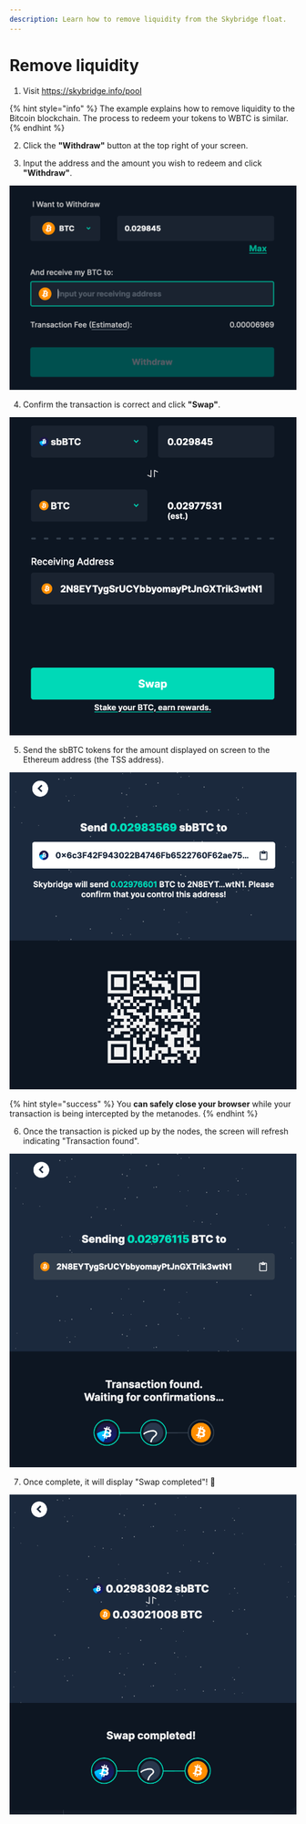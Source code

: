 ```yaml
---
description: Learn how to remove liquidity from the Skybridge float.
---
```


# Remove liquidity

1. Visit https://skybridge.info/pool

{% hint style="info" %}
The example explains how to remove liquidity to the Bitcoin blockchain. The process to redeem your tokens to WBTC is similar.
{% endhint %}

2. Click the **"Withdraw"** button at the top right of your screen.

3. Input the address and the amount you wish to redeem and click **"Withdraw"**.

![](../../.gitbook/assets/withdraw1.png)

4. Confirm the transaction is correct and click **"Swap"**.

![](../../.gitbook/assets/withdraw2.png)

5. Send the sbBTC tokens for the amount displayed on screen to the Ethereum address \(the TSS address\).

![](../../.gitbook/assets/withdraw3.png)

{% hint style="success" %}
You **can safely close your browser** while your transaction is being intercepted by the metanodes.
{% endhint %}

6. Once the transaction is picked up by the nodes, the screen will refresh indicating "Transaction found".

![](../../.gitbook/assets/withdraw4.png)

7. Once complete, it will display "Swap completed"! 🎉

![](../../.gitbook/assets/withdraw5.png)

